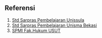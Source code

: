 ## Referensi

1. [Std Sarpras Pembelajaran Unissula](https://ft.unissula.ac.id/wp-content/uploads/2023/03/Standar-Sarana-dan-Prasarana-Pembelajaran.pdf)
2. [Std Sarpras Pembelajaran Unisma Bekasi](https://kpm.unismabekasi.ac.id/wp-content/uploads/2024/05/6.-STANDAR-SARANA-DAN-PRASARANA.pdf)
3. [SPMI Fak.Hukum USUT](https://konten.usu.ac.id/storage/satker/15/null/2024-Oct/standar-sarana-dan-prasarana-pembelajaran.pdf)
